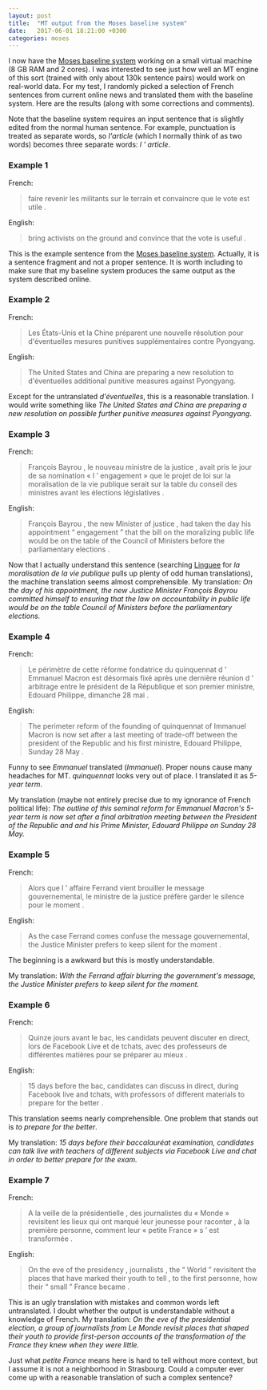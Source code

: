 ```yaml
---
layout: post
title:  "MT output from the Moses baseline system"
date:   2017-06-01 18:21:00 +0300
categories: moses
---
```

I now have the [Moses baseline system][MBS] working on a small virtual machine (8 GB RAM and 2 cores). I was interested to see just how well an MT engine of this sort (trained with only about 130k sentence pairs) would work on real-world data. For my test, I randomly picked a selection of French sentences from current online news and translated them with the baseline system. Here are the results (along with some corrections and comments).

Note that the baseline system requires an input sentence that is slightly edited from the normal human sentence. For example, punctuation is treated as separate words, so *l'article* (which I normally think of as two words) becomes three separate words: *l ' article*.

### Example 1

French: 
> faire revenir les militants sur le terrain et convaincre que le vote est utile .

English: 
> bring activists on the ground and convince that the vote is useful .

This is the example sentence from the [Moses baseline system][MBS]. Actually, it is a sentence fragment and not a proper sentence. It is worth including to make sure that my baseline system produces the same output as the system described online.

### Example 2

French: 
> Les États-Unis et la Chine préparent une nouvelle résolution pour d'éventuelles mesures punitives supplémentaires contre Pyongyang.

English: 
> The United States and China are preparing a new resolution to d'éventuelles additional punitive measures against Pyongyang.

Except for the untranslated *d'éventuelles*, this is a reasonable translation. I would write something like *The United States and China are preparing a new resolution on possible further punitive measures against Pyongyang*.

### Example 3

French: 
> François Bayrou , le nouveau ministre de la justice , avait pris le jour de sa nomination « l ’ engagement » que le projet de loi sur la moralisation de la vie publique serait sur la table du conseil des ministres avant les élections législatives .

English: 
> François Bayrou , the new Minister of justice , had taken the day his appointment “ engagement ” that the bill on the moralizing public life would be on the table of the Council of Ministers before the parliamentary elections .

Now that I actually understand this sentence (searching [Linguee] for *la moralisation de la vie publique* pulls up plenty of odd human translations), the machine translation seems almost comprehensible. 
My translation: *On the day of his appointment, the new Justice Minister François Bayrou committed himself to ensuring that the law on accountability in public life would be on the table Council of Ministers before the parliamentary elections.*

### Example 4

French: 
> Le périmètre de cette réforme fondatrice du quinquennat d ’ Emmanuel Macron est désormais fixé après une dernière réunion d ’ arbitrage entre le président de la République et son premier ministre, Edouard Philippe, dimanche 28 mai .

English: 
> The perimeter reform of the founding of quinquennat of Immanuel Macron is now set after a last meeting of trade-off between the president of the Republic and his first ministre, Edouard Philippe, Sunday 28 May .

Funny to see *Emmanuel* translated (*Immanuel*). Proper nouns cause many headaches for MT. *quinquennat* looks very out of place. I translated it as *5-year term*.

My translation (maybe not entirely precise due to my ignorance of French political life): *The outline of this seminal reform for Emmanuel Macron's 5-year term is now set after a final arbitration meeting between the President of the Republic and and his Prime Minister, Edouard Philippe on Sunday 28 May.*

### Example 5

French: 
> Alors que l ’ affaire Ferrand vient brouiller le message gouvernemental, le ministre de la justice préfère garder le silence pour le moment .

English: 
> As the case Ferrand comes confuse the message gouvernemental, the Justice Minister prefers to keep silent for the moment .

The beginning is a awkward but this is mostly understandable. 

My translation: *With the Ferrand affair blurring the government's message, the Justice Minister prefers to keep silent for the moment.*

### Example 6

French: 
> Quinze jours avant le bac, les candidats peuvent discuter en direct, lors de Facebook Live et de tchats, avec des professeurs de différentes matières pour se préparer au mieux .

English: 
> 15 days before the bac, candidates can discuss in direct, during Facebook live and tchats, with professors of different materials to prepare for the better .

This translation seems nearly comprehensible. One problem that stands out is *to prepare for the better*.

My translation: *15 days before their baccalauréat examination, candidates can talk live with teachers of different subjects via Facebook Live and chat in order to better prepare for the exam.*

### Example 7

French: 
> A la veille de la présidentielle , des journalistes du « Monde » revisitent les lieux qui ont marqué leur jeunesse pour raconter , à la première personne, comment leur « petite France » s ’ est transformée .

English: 
> On the eve of the presidency , journalists , the “ World ” revisitent the places that have marked their youth to tell , to the first personne, how their “ small ” France became .

This is an ugly translation with mistakes and common words left untranslated. I doubt whether the output is understandable without a knowledge of French. My translation: *On the eve of the presidential election, a group of journalists from Le Monde revisit places that shaped their youth to provide first-person accounts of the transformation of the France they knew when they were little.* 

Just what *petite France* means here is hard to tell without more context, but I assume it is not a neighborhood in Strasbourg. Could a computer ever come up with a reasonable translation of such a complex sentence?

[MBS]: http://www.statmt.org/moses/?n=Moses.Baseline
[Linguee]: http://www.linguee.com/english-french/search?source=auto&query=moralisation+de+la+vie+publique
